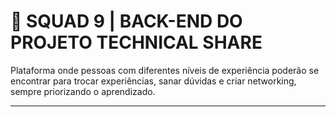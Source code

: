 
# 🍊 SQUAD 9 | BACK-END DO PROJETO TECHNICAL SHARE 
Plataforma onde pessoas com diferentes níveis de experiência poderão se encontrar para trocar experiências, sanar dúvidas e criar networking, sempre priorizando o aprendizado.
</a>
<hr/>
